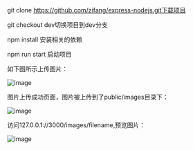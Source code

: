 git clone https://github.com/zifang/express-nodejs.git下载项目

git checkout dev切换项目到dev分支

npm install 安装相关的依赖

npm run start 启动项目

如下图所示上传图片：

![image](https://github.com/zifang/express-nodejs/blob/master/public/images/uploadBefore.png)

图片上传成功页面，图片被上传到了public/images目录下：

![image](https://github.com/zifang/express-nodejs/blob/master/public/images/success.png)


访问127.0.0.1://3000/images/filename,预览图片：

![image](https://github.com/zifang/express-nodejs/blob/master/public/images/view.png)